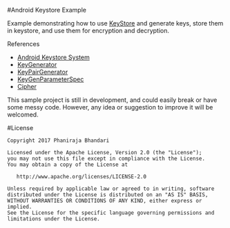#Android Keystore Example

Example demonstrating how to use [KeyStore](https://developer.android.com/reference/java/security/KeyStore.html) and generate keys, store them in keystore, and use them for encryption and decryption.

References

* [Android Keystore System](https://developer.android.com/training/articles/keystore.html)
* [KeyGenerator](https://developer.android.com/reference/javax/crypto/KeyGenerator.html)
* [KeyPairGenerator](https://developer.android.com/reference/java/security/KeyPairGenerator.html)
* [KeyGenParameterSpec](https://developer.android.com/reference/android/security/keystore/KeyGenParameterSpec.html)
* [Cipher](https://developer.android.com/reference/javax/crypto/Cipher.html)


This sample project is still in development, and could easily break or have some messy code. However, any idea or suggestion to improve it will be welcomed.


#License

    Copyright 2017 Phaniraja Bhandari

    Licensed under the Apache License, Version 2.0 (the "License");
    you may not use this file except in compliance with the License.
    You may obtain a copy of the License at

       http://www.apache.org/licenses/LICENSE-2.0

    Unless required by applicable law or agreed to in writing, software
    distributed under the License is distributed on an "AS IS" BASIS,
    WITHOUT WARRANTIES OR CONDITIONS OF ANY KIND, either express or implied.
    See the License for the specific language governing permissions and
    limitations under the License.